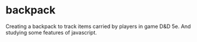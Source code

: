 # backpack
Creating a backpack to track items carried by players in game D&amp;D 5e. And studying some features of javascript.
